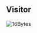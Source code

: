 ## Visitor
<img src="https://count.getloli.com/get/@46986243553?theme=moebooru&length=10&render=pixelated" alt="16Bytes" />
